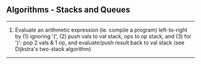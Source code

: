 ## Algorithms - Stacks and Queues

---

1. Evaluate an arithmetic expression (ie. compile a program) left-to-right by (1) ignoring '(', (2) push vals to val stack, ops to op stack, and (3) for ')': pop 2 vals & 1 op, and evaluate/push result back to val stack (see Dijkstra's two-stack algorithm)

---